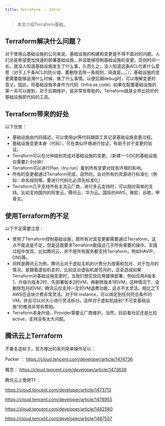 ```yaml
---
title: Terraform -- Intro
---
```


> 本文介绍Terraform基础。


## Terraform解决什么问题？

对于使用云基础设施的公司来说，基础设施的构建和变更是不得不面对的问题。人们总是希望更加快速的部署基础设施，并且能够控制基础设施的变更。否则时间一长，就没人知道基础设施发生了什么事，久而久之，没人知道这条ACL代表什么意思（对于上千条ACL的防火墙，要删除去除一条规则，简直是。。。）。基础设施的变更需要能够追溯什么时候，做了什么事情。以便后期debug时，可以理解变更的意义。因此，将基础设施本身作为代码（Infra as code）如果在配置基础设施的第一天可以做到，对于后期维护，是非常有帮助的。Terraform就是业界比较好的基础设施即代码的工具。

## Terraform带来的好处

以下优势：
* 基础设施由代码描述，可以使用git等代码跟踪工具记录基础设施变更过程。
* 基础设施变更本身（代码），可在类似环境进行验证，有助于对于变更的验证。
* Terraform可以在分钟级别完成对基础设施的变更。（新建一个DC的基础设施仅需要2-3分钟）
* Terraform可以进行Plan（try run）看到所有变更对现有环境的影响。
* 所有的变更都通过Terraform完成，自然的，会对所有的资源进行标准化（例如：命名规则等，要进行代码化必须先标准化）
* Terraform几乎支持所有主流云厂商，进行多云支持时，可以相对简单的支持。比如支持国内的阿里云，腾讯云，华为云。国际的AWS，微软，谷歌，甲骨文。

## 使用Terraform的不足

以下不足需要注意：
* 使用了Terraform控制基础设施，那所有对其变更都需要通过Terraform，这点不能说是不足，但是这就要求Terraform能描述几乎所有需要的操作。实践过程中发现，比如腾讯云，并不是所有服务都支持Terraform，例如HAVIP，DNS等。
* 同样是腾讯云为例，腾讯云对于虚拟主机的计费分为按需和包月，对于包月的情况，是跟着虚拟机走的，比如这台虚拟机是包月的，这会造成如果Terraform对基础设施变更时，当我们想实现应用替换部署，例如应用A版本1，升级为版本2时，先部署版本2的VM，再删除版本1的VM，这种情况下，会删除包月的VM，腾讯云仅支持一定的VM退费功能，这点不太灵活。相比之下AWS在这块计费非常灵活。对于RI instance，可以绑定到任何符合条件的VM，并且可以对大小进行灵活拆分。这样对于虚拟机级别“不可变基础设施”的推进非常有帮助。
* Terraform本身升级，Provider需要云厂商维护。当然，目前看社区还是比较active，支持没有太大问题。

## 腾讯云上Terraform

不重复造轮子，官方推出的系列简单操作足以：

Packer ： https://cloud.tencent.com/developer/article/1474736

概念： https://cloud.tencent.com/developer/article/1473838

腾讯云上使用TF：

https://cloud.tencent.com/developer/article/1473713

https://cloud.tencent.com/developer/article/1478955

https://cloud.tencent.com/developer/article/1482560

https://cloud.tencent.com/developer/article/1487537
